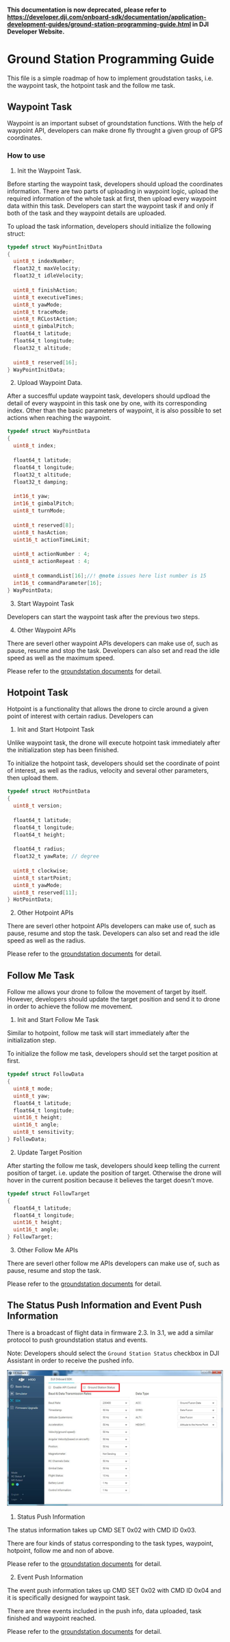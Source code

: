 #### This documentation is now deprecated, please refer to <https://developer.dji.com/onboard-sdk/documentation/application-development-guides/ground-station-programming-guide.html> in DJI Developer Website.

# Ground Station Programming Guide

This file is a simple roadmap of how to implement groudstation tasks, i.e. the waypoint task, the hotpoint task and the follow me task.

## Waypoint Task

Waypoint is an important subset of groundstation functions.
With the help of waypoint API, developers can make drone fly throught a given group of GPS coordinates.

### How to use

1. Init the Waypoint Task.

  Before starting the waypoint task, developers should upload the coordinates information. There are two parts of uploading in waypoint logic, upload the required information of the whole task at first, then upload every waypoint data within this task. Developers can start the waypoint task if and only if both of the task and they waypoint details are uploaded.
  
  To upload the task information, developers should initialize the following struct:
  
  ```c
  typedef struct WayPointInitData
  {
    uint8_t indexNumber;
    float32_t maxVelocity;
    float32_t idleVelocity;

    uint8_t finishAction;
    uint8_t executiveTimes;
    uint8_t yawMode;
    uint8_t traceMode;
    uint8_t RCLostAction;
    uint8_t gimbalPitch;
    float64_t latitude;
    float64_t longitude;
    float32_t altitude;

    uint8_t reserved[16];
} WayPointInitData;
```

2. Upload Waypoint Data.

  After a succesfful update waypoint task, developers should updload the detail of every waypoint in this task one by one, with its corresponding index.
  Other than the basic parameters of waypoint, it is also possible to set actions when reaching the waypoint. 
  
  ```c
  typedef struct WayPointData
  {
    uint8_t index;

    float64_t latitude;
    float64_t longitude;
    float32_t altitude;
    float32_t damping;

    int16_t yaw;
    int16_t gimbalPitch;
    uint8_t turnMode;

    uint8_t reserved[8];
    uint8_t hasAction;
    uint16_t actionTimeLimit;

    uint8_t actionNumber : 4;
    uint8_t actionRepeat : 4;

    uint8_t commandList[16];//! @note issues here list number is 15
    int16_t commandParameter[16];
  } WayPointData;
  ```
  
  

3. Start Waypoint Task

  Developers can start the waypoint task after the previous two steps.

4. Other Waypoint APIs

  There are severl other waypoint APIs developers can make use of, such as pause, resume and stop the task. Developers can also set and read the idle speed as well as the maximum speed. 
  
  Please refer to the [groundstation documents](GroundStationProtocol.md) for detail.
  
## Hotpoint Task

Hotpoint is a functionality that allows the drone to circle around a given point of interest with certain radius. Developers can 

1. Init and Start Hotpoint Task

  Unlike waypoint task, the drone will execute hotpoint task immediately after the initialization step has been finished.
  
  To initialize the hotpoint task, developers should set the coordinate of point of interest, as well as the radius, velocity and several other parameters, then upload them.
  
  ```c
  typedef struct HotPointData
  {
    uint8_t version;

    float64_t latitude;
    float64_t longitude;
    float64_t height;

    float64_t radius;
    float32_t yawRate; // degree

    uint8_t clockwise;
    uint8_t startPoint;
    uint8_t yawMode;
    uint8_t reserved[11];
  } HotPointData;
  ```

2. Other Hotpoint APIs

  There are severl other hotpoint APIs developers can make use of, such as pause, resume and stop the task. Developers can also set and read the idle speed as well as the radius. 
  
  Please refer to the [groundstation documents](GroundStationProtocol.md) for detail.
  
## Follow Me Task

  Follow me allows your drone to follow the movement of target by itself. However, developers should update the target position and send it to drone in order to achieve the follow me movement.

1. Init and Start Follow Me Task

  Similar to hotpoint, follow me task will start immediately after the initialization step.
  
  To initialize the follow me task, developers should set the target position at first.

  ```c
  typedef struct FollowData
  {
    uint8_t mode;
    uint8_t yaw;
    float64_t latitude;
    float64_t longitude;
    uint16_t height;
    uint16_t angle;
    uint8_t sensitivity;
  } FollowData;
  ```
  
2. Update Target Position

  After starting the follow me task, developers should keep telling the current position of target. i.e. update the position of target. Otherwise the drone will hover in the current position because it believes the target doesn't move.

  ```c
  typedef struct FollowTarget
  {
    float64_t latitude;
    float64_t longitude;
    uint16_t height;
    uint16_t angle;
  } FollowTarget;
  ```
  
3. Other Follow Me APIs

  There are severl other follow me APIs developers can make use of, such as pause, resume and stop the task. 
  
  Please refer to the [groundstation documents](GroundStationProtocol.md) for detail.

## The Status Push Information and Event Push Information

  There is a broadcast of flight data in firmware 2.3. In 3.1, we add a similar protocol to push groundstation status and events.

  Note: Developers should select the `Ground Station Status` checkbox in DJI Assistant in order to receive the pushed info.

  ![](Images/groundstation.png)
  
1. Status Push Information

  The status information takes up CMD SET 0x02 with CMD ID 0x03. 
  
  There are four kinds of status corresponding to the task types, waypoint, hotpoint, follow me and non of above.
  
  Please refer to the [groundstation documents](GroundStationProtocol.md) for detail.

2. Event Push Information

  The event push information takes up CMD SET 0x02 with CMD ID 0x04 and it is specifically designed for waypoint task. 
  
  There are three events included in the push info, data uploaded, task finished and waypoint reached.
  
  Please refer to the [groundstation documents](GroundStationProtocol.md) for detail.
